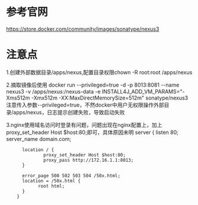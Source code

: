 # 参考官网
https://store.docker.com/community/images/sonatype/nexus3
# 注意点
1.创建外部数据目录/apps/nexus,配置目录权限chown -R root:root /apps/nexus

2.摘取镜像后使用
docker run --privileged=true -d -p 8013:8081 --name nexus3 -v /apps/nexus:/nexus-data -e INSTALL4J_ADD_VM_PARAMS="-Xms512m -Xmx512m -XX:MaxDirectMemorySize=512m" sonatype/nexus3 
注意传入参数--privileged=true，不然docker中用户无权限操作外部目录/apps/nexus，日志提示创建失败，导致启动失败

3.nginx使用域名访问时登录有问题，问题出现在nginx配置上，加上proxy_set_header Host $host:80;即可，具体原因未明
  server {
          listen 80;
          server_name domain.com;

          location / {
                  proxy_set_header Host $host:80;
                  proxy_pass http://172.16.1.1:8013;
          }

          error_page 500 502 503 504 /50x.html;
          location = /50x.html {
                root html;
          }
        }
